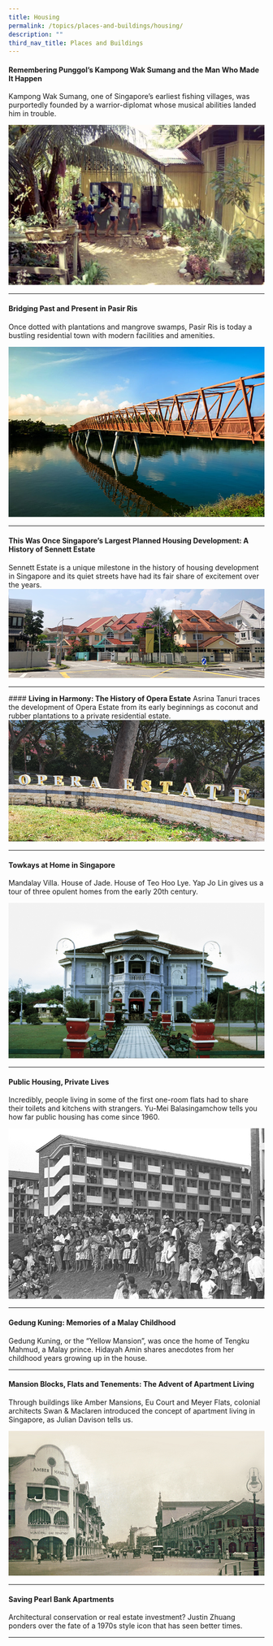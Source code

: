 ```yaml
---
title: Housing
permalink: /topics/places-and-buildings/housing/
description: ""
third_nav_title: Places and Buildings
---
```

#### <a style="text-decoration: none; font-weight: bold;" href="/vol-19/issue-2/jul-sep-2023/kampong-wak-sumang-punggol">Remembering Punggol’s Kampong Wak Sumang and the Man Who Made It Happen</a>
Kampong Wak Sumang, one of Singapore’s earliest fishing villages, was purportedly founded by a warrior-diplomat whose musical abilities landed him in trouble.

<img src="/images/Vol%2019%20Issue%202/Tok%20Sumang/opening%20spread.jpg">
<hr>

#### <a style="text-decoration: none; font-weight: bold;" href="/vol-19/issue-2/jul-sep-2023/history-pasir-ris">Bridging Past and Present in Pasir Ris</a>
Once dotted with plantations and mangrove swamps, Pasir Ris is today a bustling residential town with modern facilities and amenities.

<img src="/images/Vol%2019%20Issue%202/Pasir%20Ris/lorong%20halus%20red%20bridge%20(stb).jpg">
<hr>








#### <a style="text-decoration: none; font-weight: bold;" href="/vol-18/issue-2/jul-sep-2022/history-sennett-estate">This Was Once Singapore’s Largest Planned Housing Development: A History of Sennett Estate</a>
Sennett Estate is a unique milestone in the history of housing development in Singapore and its quiet streets have had its fair share of excitement over the years. 
<img src="/images/Vol%2018%20Issue%202/A%20History%20of%20Sennett%20Estate/A%20History%20of%20Sennett%20Estate%20-%20Image%201.png">
<hr>
#### <a href="/vol-18/issue-1/apr-to-jun-2022/history-opera-estate" style="text-decoration: none; font-weight: bold;">Living in Harmony: The History of Opera Estate</a> 
Asrina Tanuri traces the development of Opera Estate from its early beginnings as coconut and rubber plantations to a private residential estate.

<img src="/images/Vol%2018%20Issue%201/Opera%20Estate/01%20-%20Opera%20Estate%20sign.png">
<hr>

#### <a href="/vol-17/issue-4/jan-to-mar-2022/towkays-houses" style="text-decoration: none; font-weight: bold;">Towkays at Home in Singapore</a> 
Mandalay Villa. House of Jade. House of Teo Hoo Lye.&nbsp;Yap Jo Lin&nbsp;gives us a tour of three opulent homes from the early 20th century.

<img src="/images/vol-17-issue-4/towkay-house/Main-TKH.jpg">
<hr>


#### <a href="/vol-12/issue-3/oct-dec-2016/publichouse-pvtlives" style="text-decoration: none; font-weight: bold;"> Public Housing, Private Lives</a> 
<p>Incredibly, people living in some of the first one-room flats had to share their toilets and kitchens with strangers. Yu-Mei Balasingamchow tells you how far public housing has come since 1960.</p> 

<img src="/images/Vol-12-issue-3/public-housing-private-lives/02-publichousing-privatelives.jpg">
<hr>

#### <a href="/vol-13/issue-1/apr-jun-2017/gedung-kuning" style="text-decoration: none; font-weight: bold;"> Gedung Kuning: Memories of a Malay Childhood</a>
<p>Gedung Kuning, or the “Yellow Mansion”, was once the home of Tengku Mahmud, a Malay prince. Hidayah Amin shares anecdotes from her childhood years growing up in the house.</p> 
<hr>

#### <a href="/vol-17/issue-2/jul-sep-2021/swanandmaclaren" style="text-decoration: none; font-weight: bold;"> Mansion Blocks, Flats and Tenements: The Advent of Apartment Living</a> 
<p>Through buildings like Amber Mansions, Eu Court and Meyer Flats, colonial architects Swan &amp; Maclaren introduced the concept of apartment living in Singapore, as Julian Davison tells us.</p> 

<img src="/images/vol-17-issue-2/mansions/Mansion_Main.jpg">
<hr>

#### <a href="/vol-12/issue-3/oct-dec-2016/saving-pearl-bank-apt" style="text-decoration: none; font-weight: bold;"> Saving Pearl Bank Apartments</a> 
<p>Architectural conservation or real estate investment? Justin Zhuang ponders over the fate of a 1970s style icon that has seen better times.</p> 
<hr>